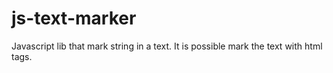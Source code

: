 js-text-marker
==============

Javascript lib that mark string in a text. It is possible mark the text with html tags.
